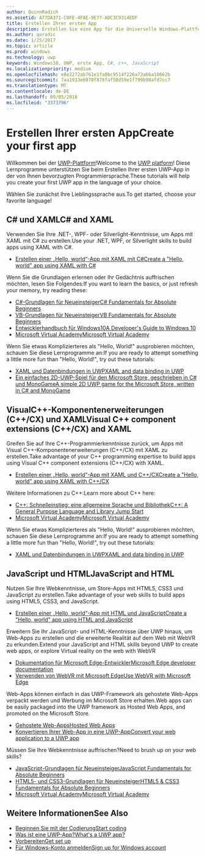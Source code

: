 ```yaml
---
author: QuinnRadich
ms.assetid: A77DA371-C0FE-4FAE-9E77-ADC3C9314EDF
title: Erstellen Ihrer ersten App
description: Erstellen Sie eine App für die Universelle Windows-Plattform (UWP) für Windows10 mithilfe Ihrer bevorzugten Programmiersprache.
ms.author: quradic
ms.date: 1/25/2017
ms.topic: article
ms.prod: windows
ms.technology: uwp
keywords: Windows10, UWP, erste App, C#, c++, JavaScript
ms.localizationpriority: medium
ms.openlocfilehash: e8e2272ab761e1fa0bc9514f226a73a66a10662b
ms.sourcegitcommit: 7aa1933e6970f878faf50d59e1f799b90afd7cc7
ms.translationtype: MT
ms.contentlocale: de-DE
ms.lasthandoff: 09/05/2018
ms.locfileid: "3373796"
---
```

# <a name="create-your-first-app"></a><span data-ttu-id="32a0f-104">Erstellen Ihrer ersten App</span><span class="sxs-lookup"><span data-stu-id="32a0f-104">Create your first app</span></span>

<span data-ttu-id="32a0f-105">Willkommen bei der [UWP-Plattform](universal-application-platform-guide.md)!</span><span class="sxs-lookup"><span data-stu-id="32a0f-105">Welcome to the [UWP platform](universal-application-platform-guide.md)!</span></span> <span data-ttu-id="32a0f-106">Diese Lernprogramme unterstützen Sie beim Erstellen Ihrer ersten UWP-App in der von Ihnen bevorzugten Programmiersprache.</span><span class="sxs-lookup"><span data-stu-id="32a0f-106">These tutorials will help you create your first UWP app in the language of your choice.</span></span>

<span data-ttu-id="32a0f-107">Wählen Sie zunächst Ihre Lieblingssprache aus.</span><span class="sxs-lookup"><span data-stu-id="32a0f-107">To get started, choose your favorite language!</span></span>

## <a name="c-and-xaml"></a><span data-ttu-id="32a0f-108">C# und XAML</span><span class="sxs-lookup"><span data-stu-id="32a0f-108">C# and XAML</span></span>

<span data-ttu-id="32a0f-109">Verwenden Sie Ihre .NET-, WPF- oder Silverlight-Kenntnisse, um Apps mit XAML mit C# zu erstellen.</span><span class="sxs-lookup"><span data-stu-id="32a0f-109">Use your .NET, WPF, or Silverlight skills to build apps using XAML with C#.</span></span>

* [<span data-ttu-id="32a0f-110">Erstellen einer „Hello, world“-App mit XAML mit C#</span><span class="sxs-lookup"><span data-stu-id="32a0f-110">Create a "Hello, world" app using XAML with C#</span></span>](create-a-hello-world-app-xaml-universal.md)

<span data-ttu-id="32a0f-111">Wenn Sie die Grundlagen erlernen oder Ihr Gedächtnis auffrischen möchten, lesen Sie Folgendes:</span><span class="sxs-lookup"><span data-stu-id="32a0f-111">If you want to learn the basics, or just refresh your memory, try reading these:</span></span>

* [<span data-ttu-id="32a0f-112">C#-Grundlagen für Neueinsteiger</span><span class="sxs-lookup"><span data-stu-id="32a0f-112">C# Fundamentals for Absolute Beginners</span></span>](https://go.microsoft.com/fwlink/?linkid=850801)
* [<span data-ttu-id="32a0f-113">VB-Grundlagen für Neueinsteiger</span><span class="sxs-lookup"><span data-stu-id="32a0f-113">VB Fundamentals for Absolute Beginners</span></span>](https://go.microsoft.com/fwlink/?linkid=850802)
* [<span data-ttu-id="32a0f-114">Entwicklerhandbuch für Windows10</span><span class="sxs-lookup"><span data-stu-id="32a0f-114">A Developer's Guide to Windows 10</span></span>](https://go.microsoft.com/fwlink/?linkid=850804)
* [<span data-ttu-id="32a0f-115">Microsoft Virtual Academy</span><span class="sxs-lookup"><span data-stu-id="32a0f-115">Microsoft Virtual Academy</span></span>](http://www.microsoftvirtualacademy.com/)

<span data-ttu-id="32a0f-116">Wenn Sie etwas Komplizierteres als "Hello, World!" ausprobieren möchten, schauen Sie diese Lernprogramme an:</span><span class="sxs-lookup"><span data-stu-id="32a0f-116">If you are ready to attempt something a little more fun than "Hello, World!", try out these tutorials:</span></span>

* [<span data-ttu-id="32a0f-117">XAML und Datenbindungen in UWP</span><span class="sxs-lookup"><span data-stu-id="32a0f-117">XAML and data binding in UWP</span></span>](xaml-basics-intro.md)
* [<span data-ttu-id="32a0f-118">Ein einfaches 2D-UWP-Spiel für den Microsoft Store, geschrieben in C# und MonoGame</span><span class="sxs-lookup"><span data-stu-id="32a0f-118">A simple 2D UWP game for the Microsoft Store, written in C# and MonoGame</span></span>](get-started-tutorial-game-mg2d.md)


## <a name="visual-c-component-extensions-ccx-and-xaml"></a><span data-ttu-id="32a0f-119">VisualC++-Komponentenerweiterungen (C++/CX) und XAML</span><span class="sxs-lookup"><span data-stu-id="32a0f-119">Visual C++ component extensions (C++/CX) and XAML</span></span>

<span data-ttu-id="32a0f-120">Greifen Sie auf Ihre C++-Programmierkenntnisse zurück, um Apps mit Visual C++-Komponentenerweiterungen (C++/CX) mit XAML zu erstellen.</span><span class="sxs-lookup"><span data-stu-id="32a0f-120">Take advantage of your C++ programming expertise to build apps using Visual C++ component extensions (C++/CX) with XAML.</span></span>

* [<span data-ttu-id="32a0f-121">Erstellen einer „Hello, world“-App mit XAML und C++/CX</span><span class="sxs-lookup"><span data-stu-id="32a0f-121">Create a "Hello, world" app using XAML with C++/CX</span></span>](create-a-basic-windows-10-app-in-cpp.md)

<span data-ttu-id="32a0f-122">Weitere Informationen zu C++:</span><span class="sxs-lookup"><span data-stu-id="32a0f-122">Learn more about C++ here:</span></span>

* [<span data-ttu-id="32a0f-123">C++: Schnelleinstieg: eine allgemeine Sprache und Bibliothek</span><span class="sxs-lookup"><span data-stu-id="32a0f-123">C++: A General Purpose Language and Library Jump Start</span></span>](http://www.microsoftvirtualacademy.com/training-courses/c-a-general-purpose-language-and-library-jump-start)
* [<span data-ttu-id="32a0f-124">Microsoft Virtual Academy</span><span class="sxs-lookup"><span data-stu-id="32a0f-124">Microsoft Virtual Academy</span></span>](http://go.microsoft.com/fwlink/p/?LinkID=389916)

<span data-ttu-id="32a0f-125">Wenn Sie etwas Komplizierteres als "Hello, World!" ausprobieren möchten, schauen Sie diese Lernprogramme an:</span><span class="sxs-lookup"><span data-stu-id="32a0f-125">If you are ready to attempt something a little more fun than "Hello, World!", try out these tutorials:</span></span>

* [<span data-ttu-id="32a0f-126">XAML und Datenbindungen in UWP</span><span class="sxs-lookup"><span data-stu-id="32a0f-126">XAML and data binding in UWP</span></span>](xaml-basics-intro.md)

## <a name="javascript-and-html"></a><span data-ttu-id="32a0f-127">JavaScript und HTML</span><span class="sxs-lookup"><span data-stu-id="32a0f-127">JavaScript and HTML</span></span>

<span data-ttu-id="32a0f-128">Nutzen Sie Ihre Webkenntnisse, um Store-Apps mit HTML5, CSS3 und JavaScript zu erstellen.</span><span class="sxs-lookup"><span data-stu-id="32a0f-128">Take advantage of your web skills to build apps using HTML5, CSS3, and JavaScript.</span></span>

* [<span data-ttu-id="32a0f-129">Erstellen einer „Hello, world“-App mit HTML und JavaScript</span><span class="sxs-lookup"><span data-stu-id="32a0f-129">Create a "Hello, world" app using HTML and JavaScript</span></span>](create-a-hello-world-app-js-uwp.md)

<span data-ttu-id="32a0f-130">Erweitern Sie Ihr JavaScript- und HTML-Kenntnisse über UWP hinaus, um Web-Apps zu erstellen und die erweiterte Realität auf dem Web mit WebVR zu erkunden.</span><span class="sxs-lookup"><span data-stu-id="32a0f-130">Extend your JavaScript and HTML skills beyond UWP to create web apps, or explore Virtual reality on the web with WebVR</span></span>

* [<span data-ttu-id="32a0f-131">Dokumentation für Microsoft Edge-Entwickler</span><span class="sxs-lookup"><span data-stu-id="32a0f-131">Microsoft Edge developer documentation</span></span>](https://docs.microsoft.com/microsoft-edge/)
* [<span data-ttu-id="32a0f-132">Verwenden von WebVR mit Microsoft Edge</span><span class="sxs-lookup"><span data-stu-id="32a0f-132">Use WebVR with Microsoft Edge</span></span>](https://docs.microsoft.com/en-us/microsoft-edge/webvr/)

<span data-ttu-id="32a0f-133">Web-Apps können einfach in das UWP-Framework als gehostete Web-Apps verpackt werden und Werbung im Microsoft Store erhalten.</span><span class="sxs-lookup"><span data-stu-id="32a0f-133">Web apps can be easily packaged into the UWP framework as Hosted Web Apps, and promoted on the Microsoft Store.</span></span>

* [<span data-ttu-id="32a0f-134">Gehostete Web-Apps</span><span class="sxs-lookup"><span data-stu-id="32a0f-134">Hosted Web Apps</span></span>](https://developer.microsoft.com/windows/bridges/hosted-web-apps)
* [<span data-ttu-id="32a0f-135">Konvertieren Ihrer Web-App in eine UWP-App</span><span class="sxs-lookup"><span data-stu-id="32a0f-135">Convert your web application to a UWP app</span></span>](../porting/hwa-create-windows.md)

<span data-ttu-id="32a0f-136">Müssen Sie Ihre Webkenntnisse auffrischen?</span><span class="sxs-lookup"><span data-stu-id="32a0f-136">Need to brush up on your web skills?</span></span>

* [<span data-ttu-id="32a0f-137">JavaScript-Grundlagen für Neueinsteiger</span><span class="sxs-lookup"><span data-stu-id="32a0f-137">JavaScript Fundamentals for Absolute Beginners</span></span>](http://www.microsoftvirtualacademy.com/training-courses/javascript-fundamentals-for-absolute-beginners)
* [<span data-ttu-id="32a0f-138">HTML5- und CSS3-Grundlagen für Neueinsteiger</span><span class="sxs-lookup"><span data-stu-id="32a0f-138">HTML5 & CSS3 Fundamentals for Absolute Beginners</span></span>](http://www.microsoftvirtualacademy.com/training-courses/html5-css3-fundamentals-development-for-absolute-beginners)
* [<span data-ttu-id="32a0f-139">Microsoft Virtual Academy</span><span class="sxs-lookup"><span data-stu-id="32a0f-139">Microsoft Virtual Academy</span></span>](http://go.microsoft.com/fwlink/p/?LinkID=389916)

## <a name="see-also"></a><span data-ttu-id="32a0f-140">Weitere Informationen</span><span class="sxs-lookup"><span data-stu-id="32a0f-140">See Also</span></span>

* [<span data-ttu-id="32a0f-141">Beginnen Sie mit der Codierung</span><span class="sxs-lookup"><span data-stu-id="32a0f-141">Start coding</span></span>](create-uwp-apps.md)
* [<span data-ttu-id="32a0f-142">Was ist eine UWP-App?</span><span class="sxs-lookup"><span data-stu-id="32a0f-142">What's a UWP app?</span></span>](universal-application-platform-guide.md)
* [<span data-ttu-id="32a0f-143">Vorbereiten</span><span class="sxs-lookup"><span data-stu-id="32a0f-143">Get set up</span></span>](get-set-up.md)
* [<span data-ttu-id="32a0f-144">Für Windows-Konto anmelden</span><span class="sxs-lookup"><span data-stu-id="32a0f-144">Sign up for Windows account</span></span>](sign-up.md)
